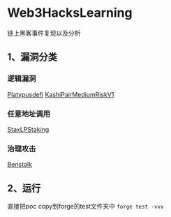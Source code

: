 # Web3HacksLearning
链上黑客事件复现以及分析

## 1、漏洞分类

### 逻辑漏洞

[Platypusdefi](Platypusdefi.md)
[KashiPairMediumRiskV1](KashiPairMediumRiskV1.md)

### 任意地址调用
[StaxLPStaking](StaxLPStaking.md)

### 治理攻击
[Benstalk](Benstalk.md)
## 2、运行

直接把poc copy到forge的test文件夹中
`forge test -vvv`